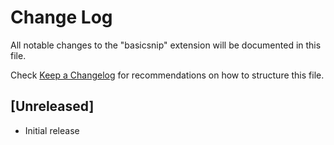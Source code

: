 # Change Log

All notable changes to the "basicsnip" extension will be documented in this file.

Check [Keep a Changelog](http://keepachangelog.com/) for recommendations on how to structure this file.

## [Unreleased]

- Initial release